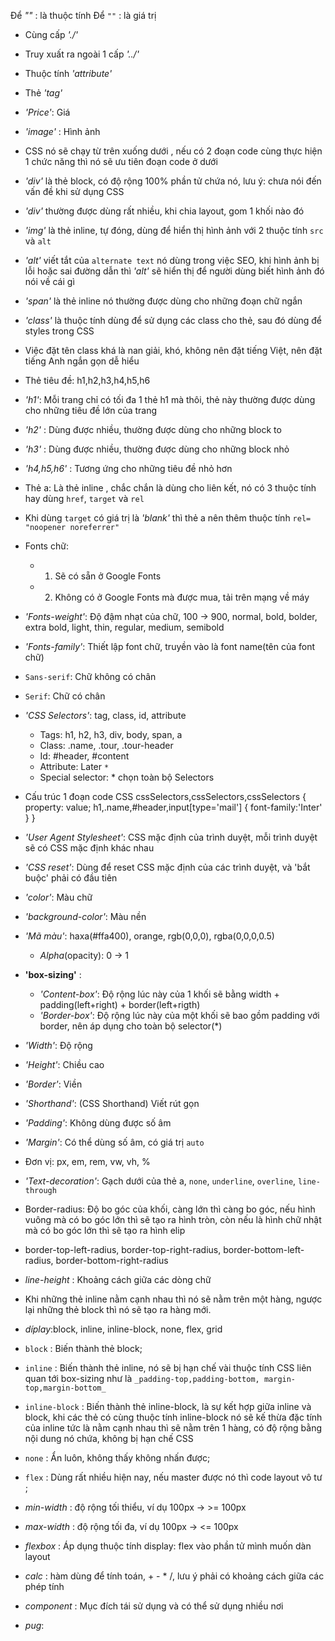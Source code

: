 Để _""_ : là thuộc tính
Để `""` : là giá trị
- Cùng cấp _'./'_
- Truy xuất ra ngoài 1 cấp _'../'_
- Thuộc tính _'attribute'_
- Thẻ _'tag'_
- _'Price'_: Giá
- _'image'_ : Hình ảnh
- CSS nó sẽ chạy từ trên xuống dưới , nếu có 2 đoạn code cùng thực hiện 1 chức năng thì nó sẽ ưu tiên đoạn code ở dưới
- _'div'_ là thẻ block, có độ rộng 100% phần tử chứa nó, lưu ý: chưa nói đến vấn đề khi sử dụng CSS
- _'div'_ thường được dùng rất nhiều, khi chia layout, gom 1 khối nào đó
- _'img'_ là thẻ inline, tự đóng, dùng để hiển thị hình ảnh với 2 thuộc tính `src` và `alt`
- _'alt'_ viết tắt của `alternate text` nó dùng trong việc SEO, khi hình ảnh bị lỗi hoặc sai đường dẫn thì _'alt'_ sẽ hiển thị để người dùng biết hình ảnh đó nói về cái gì
- _'span'_ là thẻ inline nó thường được dùng cho những đoạn chữ ngắn
- _'class'_ là thuộc tính dùng để sử dụng các class cho thẻ, sau đó dùng để styles trong CSS
- Việc đặt tên class khá là nan giải, khó, không nên đặt tiếng Việt, nên đặt tiếng Anh ngắn gọn dễ hiểu
- Thẻ tiêu đề: h1,h2,h3,h4,h5,h6
- _'h1'_: Mỗi trang chỉ có tối đa 1 thẻ h1 mà thôi, thẻ này thường được dùng cho những tiêu đề lớn của trang
- _'h2'_ : Dùng được nhiều, thường được dùng cho những block to
- _'h3'_ : Dùng được nhiều, thường được dùng cho những block nhỏ
- _'h4,h5,h6'_ : Tương ứng cho những tiêu đề nhỏ hơn
- Thẻ a: Là thẻ inline , chắc chắn là dùng cho liên kết, nó có 3 thuộc tính hay dùng `href`, `target` và `rel`
- Khi dùng `target` có giá trị là _'blank'_ thì thẻ a nên thêm thuộc tính `rel= "noopener noreferrer"`
- Fonts chữ:
  - 1. Sẽ có sẵn ở Google Fonts
  - 2. Không có ở Google Fonts mà được mua, tải trên mạng về máy
- _'Fonts-weight'_: Độ đậm nhạt của chữ, 100 -> 900, normal, bold, bolder, extra bold, light, thin, regular, medium, semibold
- _'Fonts-family'_: Thiết lập font chữ, truyền vào là font name(tên của font chữ)
- `Sans-serif`: Chữ không có chân
- `Serif`: Chữ có chân

- _'CSS Selectors'_: tag, class, id, attribute
  - Tags: h1, h2, h3, div, body, span, a
  - Class: .name, .tour, .tour-header
  - Id: #header, #content
  - Attribute: Later `*`
  - Special selector: \* chọn toàn bộ Selectors
- Cấu trúc 1 đoạn code CSS
  cssSelectors,cssSelectors,cssSelectors
  {
  property: value;
  h1,.name,#header,input[type='mail']
  {
  font-family:'Inter'
  }
  }
- _'User Agent Stylesheet'_: CSS mặc định của trình duyệt, mỗi trình duyệt sẽ có CSS mặc định khác nhau
- _'CSS reset'_: Dùng để reset CSS mặc định của các trình duyệt, và 'bắt buộc' phải có đầu tiên
- _'color'_: Màu chữ
- _'background-color'_: Màu nền
- _'Mã màu'_: haxa(#ffa400), orange, rgb(0,0,0), rgba(0,0,0,0.5)
  - _Alpha_(opacity): 0 -> 1
- **'box-sizing'** :
  - _'Content-box'_: Độ rộng lúc này của 1 khối sẽ bằng width + padding(left+right) + border(left+rigth)
  - _'Border-box'_: Độ rộng lúc này của một khối sẽ bao gồm padding với border, nên áp dụng cho toàn bộ selector(\*)
- _'Width'_: Độ rộng
- _'Height'_: Chiều cao
- _'Border'_: Viền
- _'Shorthand'_: (CSS Shorthand) Viết rút gọn
- _'Padding'_: Không dùng được số âm
- _'Margin'_: Có thể dùng số âm, có giá trị `auto`
- Đơn vị: px, em, rem, vw, vh, %
- _'Text-decoration'_: Gạch dưới của thẻ a, `none`, `underline`, `overline`, `line-through`
- Border-radius: Độ bo góc của khối, càng lớn thì càng bo góc, nếu hình vuông mà có bo góc lớn thì sẽ tạo ra hình tròn, còn nếu là hình chữ nhật mà có bo góc lớn thì sẽ tạo ra hình elip
- border-top-left-radius,
  border-top-right-radius,
  border-bottom-left-radius,
  border-bottom-right-radius
- _line-height_ : Khoảng cách giữa các dòng chữ
- Khi những thẻ inline nằm cạnh nhau thì nó sẽ nằm trên một hàng, ngược lại những thẻ block thì nó sẽ tạo ra hàng mới.
- _díplay_:block, inline, inline-block, none, flex, grid
- `block` : Biến thành thẻ block;
- `inline` : Biến thành thẻ inline, nó sẽ bị hạn chế vài thuộc tính CSS liên quan tới box-sizing như là `_padding-top,padding-bottom, margin-top,margin-bottom_`
- `inline-block` : Biến thành thẻ inline-block, là sự kết hợp giữa inline và block, khi các thẻ có cùng thuộc tính inline-block nó sẽ kế thừa đặc tính của inline tức là nằm cạnh nhau thì sẽ nằm trên 1 hàng, có độ rộng bằng nội dung nó chứa, không bị hạn chế CSS 
- `none` : Ẩn luôn, không thấy không nhấn được;
- `flex` : Dùng rất nhiều hiện nay, nếu master được nó thì code layout vô tư ;
- _min-width_ : độ rộng tối thiểu, ví dụ 100px -> >= 100px
- _max-width_ : độ rộng tối đa, ví dụ 100px -> <= 100px
- _flexbox_ : Áp dụng thuộc tính display: flex vào phần tử mình muốn dàn layout
- _calc_ : hàm dùng để tính toán, + - \* /, lưu ý phải có khoảng cách giữa các phép tính 
- _component_ : Mục đích tái sử dụng và có thể sử dụng nhiều nơi
- _pug_: